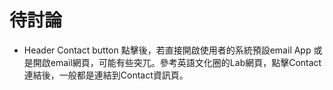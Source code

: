 # 待討論
- Header Contact button 點擊後，若直接開啟使用者的系統預設email App 或是開啟email網頁，可能有些突兀。參考英語文化圈的Lab網頁，點擊Contact連結後，一般都是連結到Contact資訊頁。